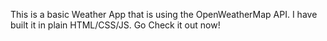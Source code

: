 This is a basic Weather App that is using the OpenWeatherMap API. I have built it in plain HTML/CSS/JS.
Go Check it out now!


